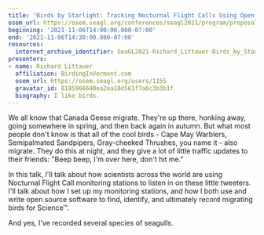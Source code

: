```yaml
---
title: 'Birds by Starlight: Tracking Nocturnal Flight Calls Using Open Source Software'
osem_url: https://osem.seagl.org/conferences/seagl2021/program/proposals/844
beginning: '2021-11-06T14:00:00.000-07:00'
end: '2021-11-06T14:30:00.000-07:00'
resources:
  internet_archive_identifier: SeaGL2021-Richard_Littauer-Birds_by_Starlight
presenters:
- name: Richard Littauer
  affiliation: BirdingInVermont.com
  osem_url: https://osem.seagl.org/users/1155
  gravatar_id: 8195966640ea2ea18d561f7a6c3b3b1f
  biography: I like birds.
---
```


We all know that Canada Geese migrate. They're up there, honking away, going somewhere in spring, and then back again in autumn. But what most people don't know is that all of the cool birds - Cape May Warblers, Semipalmated Sandpipers, Gray-cheeked Thrushes, you name it - also migrate. They do this at night, and they give a lot of little traffic updates to their friends: "Beep beep, I'm over here, don't hit me."

In this talk, I'll talk about how scientists across the world are using Nocturnal Flight Call monitoring stations to listen in on these little tweeters. I'll talk about how I set up my monitoring stations, and how I both use and write open source software to find, identify, and ultimately record migrating birds for Science™.

And yes, I've recorded several species of seagulls.
